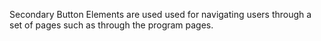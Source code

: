 Secondary Button Elements are used used for navigating users through a set of pages such as through the program pages.